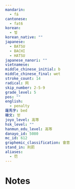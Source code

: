 ```yaml
---
mandarin:
  - fá
cantonese:
  - fat6
korean:
  - 벌
korean_native: ""
japanese:
  - BATSU
  - BACHI
  - HATSU
japanese_nanori: ""
vietnamese:
middle_chinese_initial: b
middle_chinese_final: ʉɐt
stroke_count: 14
radical: 网
skip_number: 2-5-9
grade_level: 5
pos: ""
english:
  - penalty
羅馬字: bed
韓文: 벋
joyo_level: 高等
hsk_level: ""
hanmun_edu_level: 高等
danayo_id: 5080
mc_id: 612
graphemic_classification: 會意
stand_in: 刑罰
aliases:
  - 罚
---
```


# Notes
